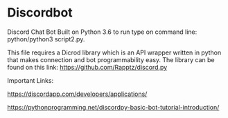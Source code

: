 # Discordbot

Discord Chat Bot Built on Python 3.6
to run type on command line: python/python3 script2.py.

This file requires a Dicrod library which is an API wrapper written
in python that makes connection and bot programmability easy.
The library can be found on this link: https://github.com/Rapptz/discord.py

Important Links:

https://discordapp.com/developers/applications/

https://pythonprogramming.net/discordpy-basic-bot-tutorial-introduction/
